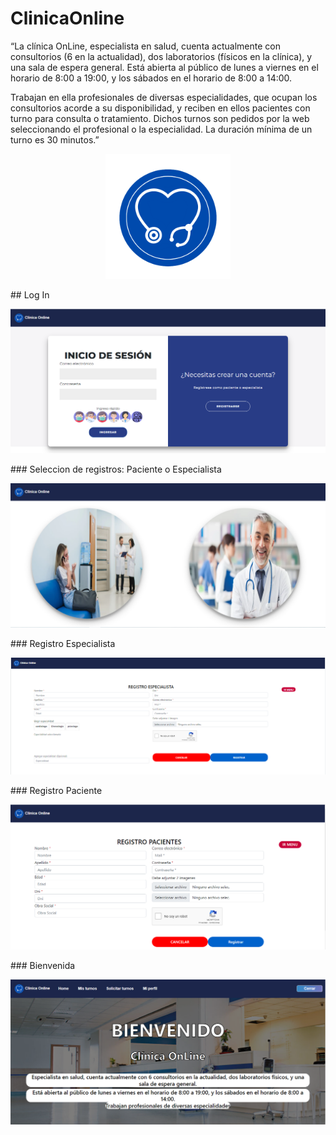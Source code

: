 # ClinicaOnline
“La clínica OnLine, especialista en salud, cuenta actualmente con consultorios (6 en la actualidad),
dos laboratorios (físicos en la clínica), y una sala de espera general. Está abierta al público de lunes a
viernes en el horario de 8:00 a 19:00, y los sábados en el horario de 8:00 a 14:00.

Trabajan en ella profesionales de diversas especialidades, que ocupan los consultorios acorde a su
disponibilidad, y reciben en ellos pacientes con turno para consulta o tratamiento. Dichos turnos son
pedidos por la web seleccionando el profesional o la especialidad. La duración mínima de un turno es
30 minutos.”
<p  align="center">
<img src='archivos/logo.png' width='200'>
</p>
## Log In
<p  align="center">
<img src='archivos/Captura1.PNG' width='600'>
</p>
### Seleccion de registros: Paciente o Especialista
<p  align="center">
<img src='archivos/Captura2.PNG' width='600'>
</p>
### Registro Especialista
<p  align="center">
<img src='archivos/Captura3.PNG' width='600'>
</p>
### Registro Paciente
<p  align="center">
<img src='archivos/Captura4.PNG' width='600'>
</p>
### Bienvenida
<p  align="center">
<img src='archivos/Captura5.PNG' width='600'>
</p>
